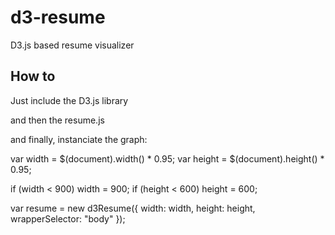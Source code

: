 d3-resume
=========

D3.js based resume visualizer


How to
------
Just include the D3.js library
<script src="http://d3js.org/d3.v3.min.js"></script>

and then the resume.js
<script src="http://rawgithub.com/glena/d3-resume/master/d3resume.min.js"></script>

and finally, instanciate the graph:

var width = $(document).width() * 0.95;
var height = $(document).height() * 0.95;

if (width < 900) width = 900;
if (height < 600) height = 600;

var resume = new d3Resume({
  width: width,
  height: height,
  wrapperSelector: "body"
});